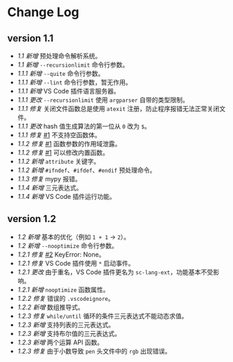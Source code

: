 # Change Log

## version 1.1

- *1.1 新增* 预处理命令解析系统。
- *1.1 新增* `--recursionlimit` 命令行参数。
- *1.1.1 新增* `--quite` 命令行参数。
- *1.1.1 新增* `--lint` 命令行参数，暂无作用。
- *1.1.1 新增* VS Code 插件语言服务器。
- *1.1.1 更改* `--recursionlimit` 使用 `argparser` 自带的类型限制。
- *1.1.1 修复* 关闭文件函数总是使用 `atexit` 注册，防止程序报错无法正常关闭文件。
- *1.1.1 更改* hash 值生成算法的第一位从 `0` 改为 `$`。
- *1.1.1 修复* [#1](https://github.com/IsBenben/Scratch-Language/issues/1) 不支持空函数体。
- *1.1.2 修复* [#1](https://github.com/IsBenben/Scratch-Language/issues/1) 函数参数的作用域泄露。
- *1.1.2 修复* [#1](https://github.com/IsBenben/Scratch-Language/issues/1) 可以修改内置函数。
- *1.1.2 新增* `attribute` 关键字。
- *1.1.2 新增* `#ifndef`、`#ifdef`、`#endif` 预处理命令。
- *1.1.3 修复* mypy 报错。
- *1.1.4 新增* 三元表达式。
- *1.1.4 新增* VS Code 插件运行功能。

## version 1.2

- *1.2 新增* 基本的优化（例如 `1 + 1` -> `2`）。
- *1.2 新增* `--nooptimize` 命令行参数。
- *1.2.1 修复* [#2](https://github.com/IsBenben/Scratch-Language/issues/2) KeyError: None。
- *1.2.1 修复* VS Code 插件使用 `*` 启动事件。
- *1.2.1 更改* 由于重名，VS Code 插件更名为 `sc-lang-ext`，功能基本不受影响。
- *1.2.1 新增* `nooptimize` 函数属性。
- *1.2.2 修复* 错误的 `.vscodeignore`。
- *1.2.2 新增* 数组推导式。
- *1.2.3 修复* `while/until` 循环的条件三元表达式不能动态求值。
- *1.2.3 新增* 支持列表的三元表达式。
- *1.2.3 新增* 支持布尔值的三元表达式。
- *1.2.3 新增* 两个运算 API 函数。
- *1.2.3 修复* 由于小数导致 `pen` 头文件中的 `rgb` 出现错误。
